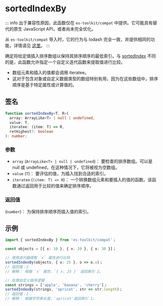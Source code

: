 # sortedIndexBy

::: info
出于兼容性原因，此函数仅在 `es-toolkit/compat` 中提供。它可能具有替代的原生 JavaScript API，或者尚未完全优化。

从 `es-toolkit/compat` 导入时，它的行为与 lodash 完全一致，并提供相同的功能，详情请见 [这里](../../../compatibility.md)。
:::

确定将给定值插入排序数组以保持其排序顺序的最低索引。与 [sortedIndex](./sortedIndex.md) 不同的是，此函数允许指定一个自定义迭代函数来提取值进行比较。

- 数组元素和插入的值都会调用 iteratee。
- 这对于包含对象或自定义数据类型的数组特别有用，因为在这些数组中，排序顺序是基于特定属性或计算值的。

## 签名

```typescript
function sortedIndexBy<T, R>(
  array: ArrayLike<T> | null | undefined,
  value: T,
  iteratee: (item: T) => R,
  retHighest?: boolean
): number;
```

### 参数

- `array` (`ArrayLike<T> | null | undefined`)：
  要检查的排序数组。可以是 null 或 undefined，在这种情况下，它将被视为空数组。
- `value` (`T`)：
  要评估的值，为插入找到合适的索引。
- `iteratee` (`(item: T) => R`)：
  一个转换数组元素和要插入的值的函数。该函数通过返回用于比较的值来确定排序顺序。

### 返回值

(`number`)： 为保持排序顺序而插入值的索引。

## 示例

```typescript
import { sortedIndexBy } from 'es-toolkit/compat'；

const objects = [{ x: 10 }, { x: 20 }, { x: 30 }]；

// 使用迭代器提取 `x` 属性进行比较
sortedIndexBy(objects, { x: 25 }, o => o.x)；
// 返回值：2
// 解释： 根据 `x` 属性，`{ x: 25 }` 返回索引 2。

// 处理自定义排序逻辑
const strings = ['apple', 'banana', 'cherry']；
sortedIndexBy(strings, 'apricot', str => str.length)；
// 返回值：1
// 解释： 根据字符串长度，'apricot'返回索引 1。
```
